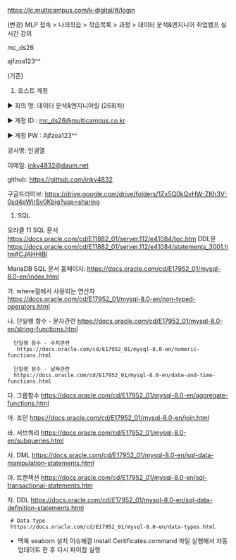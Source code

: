 https://lc.multicampus.com/k-digital/#/login

(변경) MLP 접속 > 나의학습 > 학습목록 > 과정 > 데이터 분석&엔지니어 취업캠프 실시간 강의

mc_ds26

ajfzoa123^^

(기존)
 1) 호스트 계정

  ▶ 회의 명: 데이터 분석&엔지니어링 (26회차)

  ▶ 계정 ID : mc_ds26@multicampus.co.kr

  ▶ 계정 PW : Ajfzoa123^^



강사명:  인경열

이메일:  inky4832@daum.net

github:  https://github.com/inky4832

구글드라이브:  https://drive.google.com/drive/folders/1Zx5Q0kQvHW-ZKh3V-0sd4pWjrSv0Kbig?usp=sharing


1) SQL

  오라클 11 SQL 문서
     https://docs.oracle.com/cd/E11882_01/server.112/e41084/toc.htm
     DDL문
     https://docs.oracle.com/cd/E11882_01/server.112/e41084/statements_3001.htm#CJAHHIBI
  
   MariaDB SQL 문서
     홈페이지: https://docs.oracle.com/cd/E17952_01/mysql-8.0-en/index.html
   
   가. where절에서 사용되는 연산자
      https://docs.oracle.com/cd/E17952_01/mysql-8.0-en/non-typed-operators.html
   
   나. 단일행 함수 - 문자관련
       https://docs.oracle.com/cd/E17952_01/mysql-8.0-en/string-functions.html
       
      단일행 함수 - 수치관련
       https://docs.oracle.com/cd/E17952_01/mysql-8.0-en/numeric-functions.html
       
      단일행 함수 - 날짜관련 
      https://docs.oracle.com/cd/E17952_01/mysql-8.0-en/date-and-time-functions.html
      
   다. 그룹함수
      https://docs.oracle.com/cd/E17952_01/mysql-8.0-en/aggregate-functions.html
      
   마.   조인
      https://docs.oracle.com/cd/E17952_01/mysql-8.0-en/join.html



   바. 서브쿼리
      https://docs.oracle.com/cd/E17952_01/mysql-8.0-en/subqueries.html
      
   사.   DML
      https://docs.oracle.com/cd/E17952_01/mysql-8.0-en/sql-data-manipulation-statements.html

   아.  트랜잭션
      https://docs.oracle.com/cd/E17952_01/mysql-8.0-en/sql-transactional-statements.htm

   자.   DDL
      https://docs.oracle.com/cd/E17952_01/mysql-8.0-en/sql-data-definition-statements.html

     # Data type
     https://docs.oracle.com/cd/E17952_01/mysql-8.0-en/data-types.html


 * 맥북 seaborn 설치 이슈해결
 install Certificates.command 파일 실행해서 자동 업데이트 한 후 다시 파이참 실행
